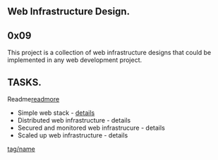 Web Infrastructure Design.
--------------------------
0x09
----


This project is a collection of web infrastructure designs that could be implemented in any web development project.

TASKS.
------
Readme[readmore](readme.md)
* Simple web stack - [details](0-simple_web-stack)
* Distributed web infrastructure - details
* Secured and monitored web infrastrucure - details
* Scaled up web infrastructure - details




[tag/name](link_go_here)
